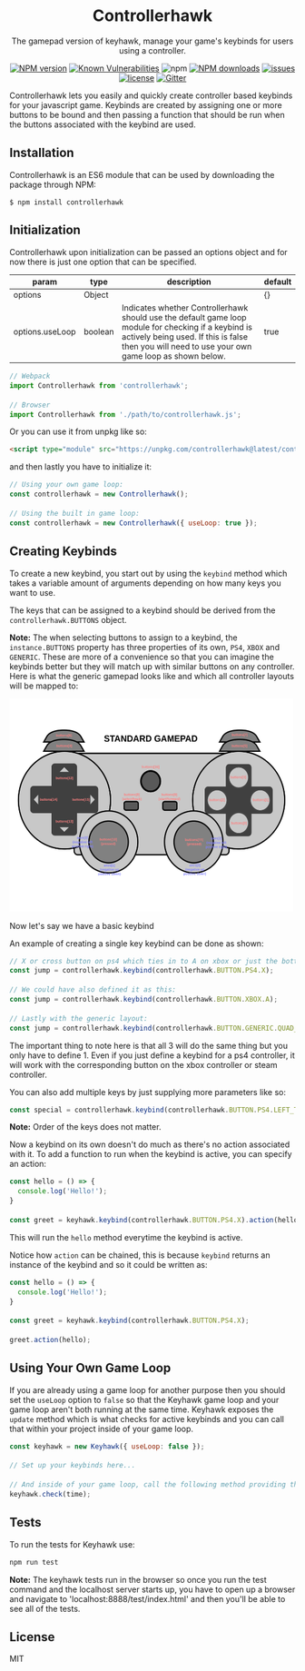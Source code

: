 <h1 align="center">Controllerhawk</h1>

<p align="center">The gamepad version of keyhawk, manage your game's keybinds for users using a controller.<p>

<div align="center">

[![NPM version](https://img.shields.io/npm/v/controllerhawk.svg?style=flat)](https://www.npmjs.com/package/controllerhawk)
[![Known Vulnerabilities](https://snyk.io/test/github/robertcorponoi/controllerhawk/badge.svg)](https://snyk.io/test/github/robertcorponoi/controllerhawk)
![npm](https://img.shields.io/npm/dt/controllerhawk)
[![NPM downloads](https://img.shields.io/npm/dm/controllerhawk.svg?style=flat)](https://www.npmjs.com/package/controllerhawk)
<a href="https://badge.fury.io/js/controllerhawk"><img src="https://img.shields.io/github/issues/robertcorponoi/controllerhawk.svg" alt="issues" height="18"></a>
<a href="https://badge.fury.io/js/controllerhawk"><img src="https://img.shields.io/github/license/robertcorponoi/controllerhawk.svg" alt="license" height="18"></a>
[![Gitter](https://badges.gitter.im/gitterHQ/gitter.svg)](https://gitter.im/robertcorponoi)

</div>

Controllerhawk lets you easily and quickly create controller based keybinds for your javascript game. Keybinds are created by assigning one or more buttons to be bound and then passing a function that should be run when the buttons associated with the keybind are used.

## **Installation**

Controllerhawk is an ES6 module that can be used by downloading the package through NPM:

```
$ npm install controllerhawk
```

## **Initialization**

Controllerhawk upon initialization can be passed an options object and for now there is just one option that can be specified.

| param           | type    | description                                                                                                                                                                                              | default |
|-----------------|---------|----------------------------------------------------------------------------------------------------------------------------------------------------------------------------------------------------------|---------|
| options         | Object  |                                                                                                                                                                                                          | {}      |
| options.useLoop | boolean | Indicates whether Controllerhawk should use the default game loop module for checking if a keybind is actively being used. If this is false then you will need to use your own game loop as shown below. | true    |

```js
// Webpack
import Controllerhawk from 'controllerhawk';

// Browser
import Controllerhawk from './path/to/controllerhawk.js';
```

Or you can use it from unpkg like so:

```html
<script type="module" src="https://unpkg.com/controllerhawk@latest/controllerhawk.js">
```

and then lastly you have to initialize it:

```js
// Using your own game loop:
const controllerhawk = new Controllerhawk();

// Using the built in game loop:
const controllerhawk = new Controllerhawk({ useLoop: true });
```

## **Creating Keybinds**

To create a new keybind, you start out by using the `keybind` method which takes a variable amount of arguments depending on how many keys you want to use.

The keys that can be assigned to a keybind should be derived from the `controllerhawk.BUTTONS` object.

**Note:** The when selecting buttons to assign to a keybind, the `instance.BUTTONS` property has three properties of its own, `PS4`, `XBOX` and `GENERIC`. These are more of a convenience so that you can imagine the keybinds better but they will match up with similar buttons on any controller. Here is what the generic gamepad looks like and which all controller layouts will be mapped to:

<img width="500" height="375" src="./images/standard_gamepad.svg">

Now let's say we have a basic keybind

An example of creating a single key keybind can be done as shown:

```js
// X or cross button on ps4 which ties in to A on xbox or just the botton button on a generic controller.
const jump = controllerhawk.keybind(controllerhawk.BUTTON.PS4.X);

// We could have also defined it as this:
const jump = controllerhawk.keybind(controllerhawk.BUTTON.XBOX.A);

// Lastly with the generic layout:
const jump = controllerhawk.keybind(controllerhawk.BUTTON.GENERIC.QUAD_BUTTON_BOTTOM);
```

The important thing to note here is that all 3 will do the same thing but you only have to define 1. Even if you just define a keybind for a ps4 controller, it will work with the corresponding button on the xbox controller or steam controller.

You can also add multiple keys by just supplying more parameters like so:

```js
const special = controllerhawk.keybind(controllerhawk.BUTTON.PS4.LEFT_TRIGGER, controllerhawk.BUTTON.PS4.RIGHT_TRIGGER);
```

**Note:** Order of the keys does not matter.

Now a keybind on its own doesn't do much as there's no action associated with it. To add a function to run when the keybind is active, you can specify an action:

```js
const hello = () => {
  console.log('Hello!');
}

const greet = keyhawk.keybind(controllerhawk.BUTTON.PS4.X).action(hello);
```

This will run the `hello` method everytime the keybind is active.

Notice how `action` can be chained, this is because `keybind` returns an instance of the keybind and so it could be written as:

```js
const hello = () => {
  console.log('Hello!');
}

const greet = keyhawk.keybind(controllerhawk.BUTTON.PS4.X);

greet.action(hello);
```

## **Using Your Own Game Loop**

If you are already using a game loop for another purpose then you should set the `useLoop` option to `false` so that the Keyhawk game loop and your game loop aren't both running at the same time. Keyhawk exposes the `update` method which is what checks for active keybinds and you can call that within your project inside of your game loop.

```js
const keyhawk = new Keyhawk({ useLoop: false });

// Set up your keybinds here...

// And inside of your game loop, call the following method providing the current time from your loop:
keyhawk.check(time);
```

## **Tests**

To run the tests for Keyhawk use:

```bash
npm run test
```

**Note:** The keyhawk tests run in the browser so once you run the test command and the localhost server starts up, you have to open up a browser and navigate to 'localhost:8888/test/index.html' and then you'll be able to see all of the tests.

## **License**

MIT